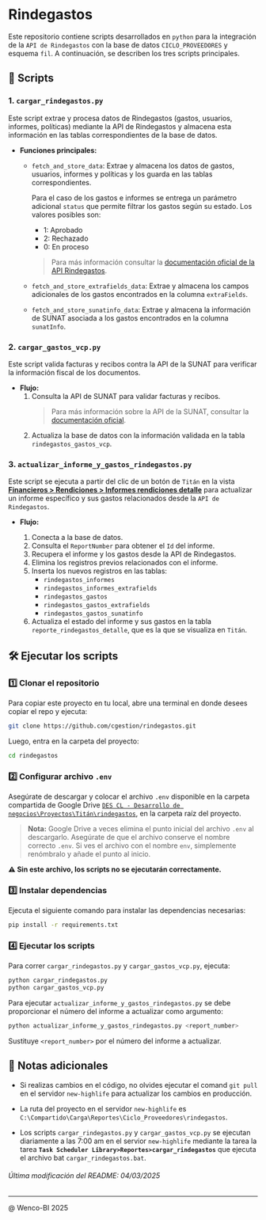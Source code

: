 # Rindegastos

Este repositorio contiene scripts desarrollados en `python` para la integración de la `API de Rindegastos` con la base de datos `CICLO_PROVEEDORES` y esquema `fil`. A continuación, se describen los tres scripts principales.

## 📝 Scripts

### 1. `cargar_rindegastos.py`

Este script extrae y procesa datos de Rindegastos (gastos, usuarios, informes, políticas) mediante la API de Rindegastos y almacena esta información en las tablas correspondientes de la base de datos.

- **Funciones principales:**
  - `fetch_and_store_data`: Extrae y almacena los datos de gastos, usuarios, informes y políticas y los guarda en las tablas correspondientes. 

    Para el caso de los gastos e informes se entrega un parámetro adicional `status` que permite filtrar los gastos según su estado. Los valores posibles son:  
    - 1: Aprobado
    - 2: Rechazado
    - 0: En proceso<br>  
    >  Para más información consultar la [documentación oficial de la API Rindegastos](https://rindegastos.com/documentaci%C3%B3n-api).  

  - `fetch_and_store_extrafields_data`: Extrae y almacena los campos adicionales de los gastos encontrados en la columna `extraFields`.
  - `fetch_and_store_sunatinfo_data`: Extrae y almacena la información de SUNAT asociada a los gastos encontrados en la columna `sunatInfo`.

### 2. `cargar_gastos_vcp.py`

Este script valida facturas y recibos contra la API de la SUNAT para verificar la información fiscal de los documentos.

- **Flujo:**
  1. Consulta la API de SUNAT para validar facturas y recibos.
        > Para más información sobre la API de la SUNAT, consultar la [documentación oficial](https://cpe.sunat.gob.pe/sites/default/files/inline-files/Manual-de-Consulta-Integrada-de-Comprobante-de-Pago-por-ServicioWEB_v2_0.pdf).
  2. Actualiza la base de datos con la información validada en la tabla `rindegastos_gastos_vcp`.

### 3. `actualizar_informe_y_gastos_rindegastos.py`

Este script se ejecuta a partir del clic de un botón de `Titán` en la vista [**Financieros > Rendiciones > Informes rendiciones detalle**](http://titan.sayf.cl/tesoreria/reporte-rinde-gastos-detalle/index) para actualizar un informe específico y sus gastos relacionados desde la `API de Rindegastos`.

- **Flujo:**

  1. Conecta a la base de datos.
  2. Consulta el `ReportNumber` para obtener el `Id` del informe.
  3. Recupera el informe y los gastos desde la API de Rindegastos.
  4. Elimina los registros previos relacionados con el informe.
  5. Inserta los nuevos registros en las tablas:
     - `rindegastos_informes`
     - `rindegastos_informes_extrafields`
     - `rindegastos_gastos`
     - `rindegastos_gastos_extrafields`
     - `rindegastos_gastos_sunatinfo`
  6. Actualiza el estado del informe y sus gastos en la tabla `reporte_rindegastos_detalle`, que es la que se visualiza en `Titán`.


## 🛠️ Ejecutar los scripts 
### 1️⃣ Clonar el repositorio
Para copiar este proyecto en tu local, abre una terminal en donde desees copiar el repo y ejecuta:

```bash
git clone https://github.com/cgestion/rindegastos.git
```

Luego, entra en la carpeta del proyecto:

```bash
cd rindegastos
```

### 2️⃣ Configurar archivo `.env`

Asegúrate de descargar y colocar el archivo `.env` disponible en la carpeta compartida de Google Drive [`DES CL - Desarrollo de negocios\Proyectos\Titán\rindegastos`](https://drive.google.com/drive/folders/1oNXjIfJAJWAtivJt7MBls7VIL_nLAfNW), en la carpeta raíz del proyecto.

> **Nota:** Google Drive a veces elimina el punto inicial del archivo `.env` al descargarlo. Asegúrate de que el archivo conserve el nombre correcto `.env`. Si ves el archivo con el nombre `env`, simplemente renómbralo y añade el punto al inicio.

**⚠️ Sin este archivo, los scripts no se ejecutarán correctamente.**

### 3️⃣ Instalar dependencias

Ejecuta el siguiente comando para instalar las dependencias necesarias:

```bash
pip install -r requirements.txt
```

### 4️⃣ Ejecutar los scripts

Para correr `cargar_rindegastos.py` y `cargar_gastos_vcp.py`, ejecuta:

```bash
python cargar_rindegastos.py
python cargar_gastos_vcp.py
```

Para ejecutar `actualizar_informe_y_gastos_rindegastos.py` se debe proporcionar el número del informe a actualizar como argumento:

```bash
python actualizar_informe_y_gastos_rindegastos.py <report_number>
```

Sustituye `<report_number>` por el número del informe a actualizar.

## 📝 Notas adicionales

- Si realizas cambios en el código, no olvides ejecutar el comand `git pull` en el servidor `new-highlife` para actualizar los cambios en producción.

- La ruta del proyecto en el servidor `new-highlife` es `C:\Compartido\Carga\Reportes\Ciclo_Proveedores\rindegastos`. 


- Los scripts `cargar_rindegastos.py` y `cargar_gastos_vcp.py` se ejecutan diariamente a las 7:00 am en el servior `new-highlife` mediante la tarea la tarea **`Task Scheduler Library>Reportes>cargar_rindegastos`** que ejecuta el archivo bat `cargar_rindegastos.bat`. 
 

###### Última modificación del README: 04/03/2025

---

@ Wenco-BI 2025

